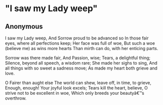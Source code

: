 # "I saw my Lady weep"
## Anonymous
I saw my Lady weep,
And Sorrow proud to be advanced so
In those fair eyes, where all perfections keep;
Her face was full of woe,
But such a woe (believe me) as wins more hearts
Than mirth can do, with her enticing parts.

Sorrow was there made fair,
And Passion, wise; Tears, a delightful thing;
Silence, beyond all speech, a wisdom rare;
She made her sighs to sing,
And all things with so sweet a sadness move;
As made my heart both grieve and love.

O Fairer than aught else
The world can shew, leave off, in time, to grieve,
Enough, enough! Your joyful look excels;
Tears kill the heart, believe,
O strive not to be excellent in woe,
Which only breeds your beautyâ€™s overthrow.